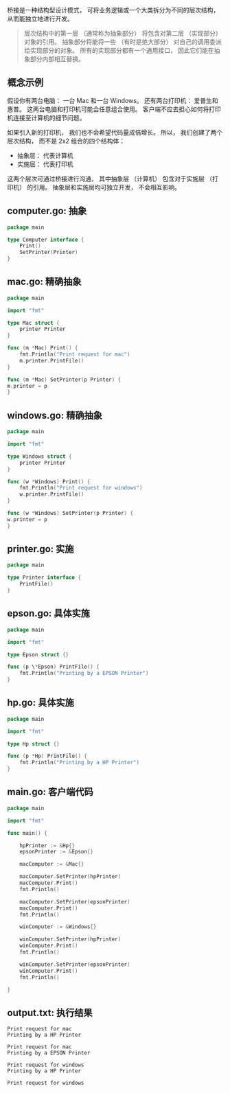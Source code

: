 桥接是一种结构型设计模式， 可将业务逻辑或一个大类拆分为不同的层次结构， 从而能独立地进行开发。

> 层次结构中的第一层 （通常称为抽象部分） 将包含对第二层 （实现部分） 对象的引用。 抽象部分将能将一些 （有时是绝大部分） 对自己的调用委派给实现部分的对象。 所有的实现部分都有一个通用接口， 因此它们能在抽象部分内部相互替换。

## 概念示例

假设你有两台电脑： 一台 Mac 和一台 Windows。 还有两台打印机： 爱普生和惠普。 这两台电脑和打印机可能会任意组合使用。 客户端不应去担心如何将打印机连接至计算机的细节问题。

如果引入新的打印机， 我们也不会希望代码量成倍增长。 所以， 我们创建了两个层次结构， 而不是 2x2 组合的四个结构体：

- 抽象层： 代表计算机
- 实施层： 代表打印机

这两个层次可通过桥接进行沟通， 其中抽象层 （计算机） 包含对于实施层 （打印机） 的引用。 抽象层和实施层均可独立开发， 不会相互影响。

## computer.go: 抽象

```go
package main

type Computer interface {
    Print()
    SetPrinter(Printer)
}
```

## mac.go: 精确抽象

```go
package main

import "fmt"

type Mac struct {
    printer Printer
}

func (m *Mac) Print() {
    fmt.Println("Print request for mac")
    m.printer.PrintFile()
}

func (m *Mac) SetPrinter(p Printer) {
m.printer = p
}
```

## windows.go: 精确抽象

```go
package main

import "fmt"

type Windows struct {
    printer Printer
}

func (w *Windows) Print() {
    fmt.Println("Print request for windows")
    w.printer.PrintFile()
}

func (w *Windows) SetPrinter(p Printer) {
w.printer = p
}
```

## printer.go: 实施

```go
package main

type Printer interface {
    PrintFile()
}
```

## epson.go: 具体实施

```go
package main

import "fmt"

type Epson struct {}

func (p \*Epson) PrintFile() {
    fmt.Println("Printing by a EPSON Printer")
}
```

## hp.go: 具体实施

```go
package main

import "fmt"

type Hp struct {}

func (p *Hp) PrintFile() {
    fmt.Println("Printing by a HP Printer")
}
```

## main.go: 客户端代码

```go
package main

import "fmt"

func main() {

    hpPrinter := &Hp{}
    epsonPrinter := &Epson{}

    macComputer := &Mac{}

    macComputer.SetPrinter(hpPrinter)
    macComputer.Print()
    fmt.Println()

    macComputer.SetPrinter(epsonPrinter)
    macComputer.Print()
    fmt.Println()

    winComputer := &Windows{}

    winComputer.SetPrinter(hpPrinter)
    winComputer.Print()
    fmt.Println()

    winComputer.SetPrinter(epsonPrinter)
    winComputer.Print()
    fmt.Println()

}
```

## output.txt: 执行结果

```text
Print request for mac
Printing by a HP Printer

Print request for mac
Printing by a EPSON Printer

Print request for windows
Printing by a HP Printer

Print request for windows
```
